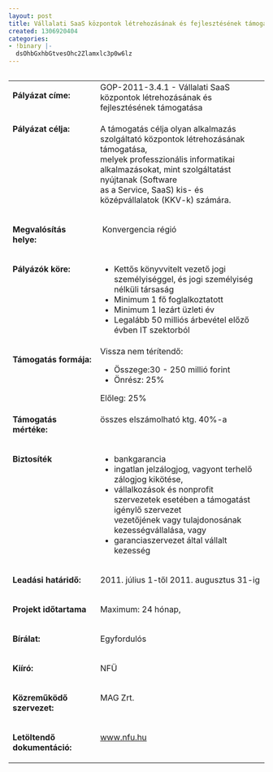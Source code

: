 ```yaml
---
layout: post
title: Vállalati SaaS központok létrehozásának és fejlesztésének támogatása (GOP-2011-3.4.1)
created: 1306920404
categories:
- !binary |-
  dsOhbGxhbGtvesOhc2Zlamxlc3p0w6lz
---
```

<table align="left" border="0" cellpadding="0" cellspacing="0"><tbody><tr align="left" valign="top"><td valign="top" width="187"><p><strong>Pályázat címe:</strong></p></td><td valign="top" width="428">GOP-2011-3.4.1 - Vállalati SaaS központok létrehozásának és fejlesztésének támogatása</td></tr><tr align="left" valign="top"><td valign="top" width="187"><p><strong>Pályázat célja:</strong></p></td><td valign="top" width="428"><p>A támogatás célja olyan alkalmazás szolgáltató központok létrehozásának támogatása,<br>melyek professzionális informatikai alkalmazásokat, mint szolgáltatást nyújtanak (Software<br>as a Service, SaaS) kis- és középvállalatok (KKV-k) számára.</p></td></tr><tr align="left" valign="top"><td valign="top" width="187"><p><strong>Megvalósítás helye:&nbsp;</strong></p></td><td valign="top" width="428"><p>&nbsp;Konvergencia régió</p></td></tr><tr align="left" valign="top"><td valign="top" width="187"><p><strong>Pályázók köre:&nbsp;</strong></p></td><td valign="top" width="428"><ul><li>Kettős könyvvitelt vezető jogi személyiséggel, és jogi személyiség nélküli társaság</li><li>Minimum 1 fő foglalkoztatott</li><li>Minimum 1 lezárt üzleti év</li><li>Legalább 50 milliós árbevétel előző évben IT szektorból</li></ul></td></tr><tr align="left" valign="top"><td valign="top" width="187"><p><strong>Támogatás formája:</strong></p></td><td valign="top" width="428">Vissza nem térítendő:<br><ul><li>Összege:30 - 250 millió forint</li><li>Önrész: 25% &nbsp;</li></ul>Előleg: 25%</td></tr><tr align="left" valign="top"><td valign="top" width="187"><p><strong>Támogatás mértéke:</strong></p></td><td valign="top" width="428"><p>összes elszámolható ktg. 40%-a</p></td></tr><tr align="left" valign="top"><td valign="top" width="187"><p><strong>Biztosíték</strong></p></td><td valign="top" width="428"><ul><li>bankgarancia</li><li>ingatlan jelzálogjog, vagyont terhelő zálogjog kikötése,</li><li>vállalkozások és nonprofit szervezetek esetében a támogatást igénylő szervezet<br>vezetőjének vagy tulajdonosának kezességvállalása, vagy</li><li>garanciaszervezet által vállalt kezesség</li></ul></td></tr><tr align="left" valign="top"><td valign="top" width="187"><p><strong>Leadási határidő:</strong></p></td><td valign="top" width="428"><p>2011. július 1-től 2011. augusztus 31-ig</p></td></tr><tr align="left" valign="top"><td valign="top" width="187"><p><strong>Projekt időtartama</strong></p></td><td valign="top" width="428"><p>Maximum: 24 hónap,</p></td></tr><tr align="left" valign="top"><td valign="top" width="187"><p><strong>Bírálat:</strong></p></td><td valign="top" width="428"><p>Egyfordulós</p></td></tr><tr align="left" valign="top"><td valign="top" width="187"><p><strong>Kiíró:</strong></p></td><td valign="top" width="428"><p>NFÜ</p></td></tr><tr align="left" valign="top"><td valign="top" width="187"><p><strong>Közreműködő szervezet:</strong></p></td><td valign="top" width="428"><p>MAG Zrt.</p></td></tr><tr align="left" valign="top"><td valign="top" width="187"><p><strong>Letöltendő dokumentáció: </strong></p></td><td valign="top" width="428"><p><a href="http://www.nfu.hu/">www.nfu.hu</a></p></td></tr></tbody></table>
